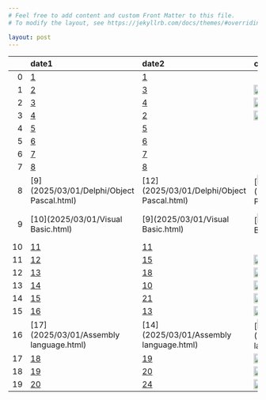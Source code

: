 ```yaml
---
# Feel free to add content and custom Front Matter to this file.
# To modify the layout, see https://jekyllrb.com/docs/themes/#overriding-theme-defaults

layout: post
---
```

|    | date1                                     | date2                                      | change                                                                                                                            | img                                                                                                                                                        | language                                                     | rating                                        | rating_change                                  |
|---:|:------------------------------------------|:-------------------------------------------|:----------------------------------------------------------------------------------------------------------------------------------|:-----------------------------------------------------------------------------------------------------------------------------------------------------------|:-------------------------------------------------------------|:----------------------------------------------|:-----------------------------------------------|
|  0 | [1](2025/03/01/Python.html)               | [1](2025/03/01/Python.html)                | [](2025/03/01/Python.html)                                                                                                        | [<img src ='https://www.tiobe.com/wp-content/themes/tiobe/tiobe-index/images/Python.png' width ='20'>](2025/03/01/Python.html)                             | [Python](2025/03/01/Python.html)                             | [23.88%](2025/03/01/Python.html)              | [+8.72%](2025/03/01/Python.html)               |
|  1 | [2](2025/03/01/C++.html)                  | [3](2025/03/01/C++.html)                   | [<img src ='https://www.tiobe.com/wp-content/themes/tiobe/tpci/images/up.png' width ='20'>](2025/03/01/C++.html)                  | [<img src ='https://www.tiobe.com/wp-content/themes/tiobe/tiobe-index/images/C__.png' width ='20'>](2025/03/01/C++.html)                                   | [C++](2025/03/01/C++.html)                                   | [11.37%](2025/03/01/C++.html)                 | [+0.84%](2025/03/01/C++.html)                  |
|  2 | [3](2025/03/01/Java.html)                 | [4](2025/03/01/Java.html)                  | [<img src ='https://www.tiobe.com/wp-content/themes/tiobe/tpci/images/up.png' width ='20'>](2025/03/01/Java.html)                 | [<img src ='https://www.tiobe.com/wp-content/themes/tiobe/tiobe-index/images/Java.png' width ='20'>](2025/03/01/Java.html)                                 | [Java](2025/03/01/Java.html)                                 | [10.66%](2025/03/01/Java.html)                | [+1.79%](2025/03/01/Java.html)                 |
|  3 | [4](2025/03/01/C.html)                    | [2](2025/03/01/C.html)                     | [<img src ='https://www.tiobe.com/wp-content/themes/tiobe/tpci/images/down.png' width ='20'>](2025/03/01/C.html)                  | [<img src ='https://www.tiobe.com/wp-content/themes/tiobe/tiobe-index/images/C.png' width ='20'>](2025/03/01/C.html)                                       | [C](2025/03/01/C.html)                                       | [9.84%](2025/03/01/C.html)                    | [-1.14%](2025/03/01/C.html)                    |
|  4 | [5](2025/03/01/C#.html)                   | [5](2025/03/01/C#.html)                    | [](2025/03/01/C#.html)                                                                                                            | [<img src ='https://www.tiobe.com/wp-content/themes/tiobe/tiobe-index/images/C_.png' width ='20'>](2025/03/01/C#.html)                                     | [C#](2025/03/01/C#.html)                                     | [4.12%](2025/03/01/C#.html)                   | [-3.41%](2025/03/01/C#.html)                   |
|  5 | [6](2025/03/01/JavaScript.html)           | [6](2025/03/01/JavaScript.html)            | [](2025/03/01/JavaScript.html)                                                                                                    | [<img src ='https://www.tiobe.com/wp-content/themes/tiobe/tiobe-index/images/JavaScript.png' width ='20'>](2025/03/01/JavaScript.html)                     | [JavaScript](2025/03/01/JavaScript.html)                     | [3.78%](2025/03/01/JavaScript.html)           | [+0.61%](2025/03/01/JavaScript.html)           |
|  6 | [7](2025/03/01/SQL.html)                  | [7](2025/03/01/SQL.html)                   | [](2025/03/01/SQL.html)                                                                                                           | [<img src ='https://www.tiobe.com/wp-content/themes/tiobe/tiobe-index/images/SQL.png' width ='20'>](2025/03/01/SQL.html)                                   | [SQL](2025/03/01/SQL.html)                                   | [2.87%](2025/03/01/SQL.html)                  | [+1.04%](2025/03/01/SQL.html)                  |
|  7 | [8](2025/03/01/Go.html)                   | [8](2025/03/01/Go.html)                    | [](2025/03/01/Go.html)                                                                                                            | [<img src ='https://www.tiobe.com/wp-content/themes/tiobe/tiobe-index/images/Go.png' width ='20'>](2025/03/01/Go.html)                                     | [Go](2025/03/01/Go.html)                                     | [2.26%](2025/03/01/Go.html)                   | [+0.53%](2025/03/01/Go.html)                   |
|  8 | [9](2025/03/01/Delphi/Object Pascal.html) | [12](2025/03/01/Delphi/Object Pascal.html) | [<img src ='https://www.tiobe.com/wp-content/themes/tiobe/tpci/images/up.png' width ='20'>](2025/03/01/Delphi/Object Pascal.html) | [<img src ='https://www.tiobe.com/wp-content/themes/tiobe/tiobe-index/images/Delphi_Object_Pascal.png' width ='20'>](2025/03/01/Delphi/Object Pascal.html) | [Delphi/Object Pascal](2025/03/01/Delphi/Object Pascal.html) | [2.18%](2025/03/01/Delphi/Object Pascal.html) | [+0.78%](2025/03/01/Delphi/Object Pascal.html) |
|  9 | [10](2025/03/01/Visual Basic.html)        | [9](2025/03/01/Visual Basic.html)          | [<img src ='https://www.tiobe.com/wp-content/themes/tiobe/tpci/images/down.png' width ='20'>](2025/03/01/Visual Basic.html)       | [<img src ='https://www.tiobe.com/wp-content/themes/tiobe/tiobe-index/images/Visual_Basic.png' width ='20'>](2025/03/01/Visual Basic.html)                 | [Visual Basic](2025/03/01/Visual Basic.html)                 | [2.04%](2025/03/01/Visual Basic.html)         | [+0.52%](2025/03/01/Visual Basic.html)         |
| 10 | [11](2025/03/01/Fortran.html)             | [11](2025/03/01/Fortran.html)              | [](2025/03/01/Fortran.html)                                                                                                       | [<img src ='https://www.tiobe.com/wp-content/themes/tiobe/tiobe-index/images/Fortran.png' width ='20'>](2025/03/01/Fortran.html)                           | [Fortran](2025/03/01/Fortran.html)                           | [1.75%](2025/03/01/Fortran.html)              | [+0.35%](2025/03/01/Fortran.html)              |
| 11 | [12](2025/03/01/Scratch.html)             | [15](2025/03/01/Scratch.html)              | [<img src ='https://www.tiobe.com/wp-content/themes/tiobe/tpci/images/up.png' width ='20'>](2025/03/01/Scratch.html)              | [<img src ='https://www.tiobe.com/wp-content/themes/tiobe/tiobe-index/images/Scratch.png' width ='20'>](2025/03/01/Scratch.html)                           | [Scratch](2025/03/01/Scratch.html)                           | [1.54%](2025/03/01/Scratch.html)              | [+0.36%](2025/03/01/Scratch.html)              |
| 12 | [13](2025/03/01/Rust.html)                | [18](2025/03/01/Rust.html)                 | [<img src ='https://www.tiobe.com/wp-content/themes/tiobe/tpci/images/upup.png' width ='20'>](2025/03/01/Rust.html)               | [<img src ='https://www.tiobe.com/wp-content/themes/tiobe/tiobe-index/images/Rust.png' width ='20'>](2025/03/01/Rust.html)                                 | [Rust](2025/03/01/Rust.html)                                 | [1.47%](2025/03/01/Rust.html)                 | [+0.42%](2025/03/01/Rust.html)                 |
| 13 | [14](2025/03/01/PHP.html)                 | [10](2025/03/01/PHP.html)                  | [<img src ='https://www.tiobe.com/wp-content/themes/tiobe/tpci/images/downdown.png' width ='20'>](2025/03/01/PHP.html)            | [<img src ='https://www.tiobe.com/wp-content/themes/tiobe/tiobe-index/images/PHP.png' width ='20'>](2025/03/01/PHP.html)                                   | [PHP](2025/03/01/PHP.html)                                   | [1.14%](2025/03/01/PHP.html)                  | [-0.37%](2025/03/01/PHP.html)                  |
| 14 | [15](2025/03/01/R.html)                   | [21](2025/03/01/R.html)                    | [<img src ='https://www.tiobe.com/wp-content/themes/tiobe/tpci/images/upup.png' width ='20'>](2025/03/01/R.html)                  | [<img src ='https://www.tiobe.com/wp-content/themes/tiobe/tiobe-index/images/R.png' width ='20'>](2025/03/01/R.html)                                       | [R](2025/03/01/R.html)                                       | [1.06%](2025/03/01/R.html)                    | [+0.07%](2025/03/01/R.html)                    |
| 15 | [16](2025/03/01/MATLAB.html)              | [13](2025/03/01/MATLAB.html)               | [<img src ='https://www.tiobe.com/wp-content/themes/tiobe/tpci/images/down.png' width ='20'>](2025/03/01/MATLAB.html)             | [<img src ='https://www.tiobe.com/wp-content/themes/tiobe/tiobe-index/images/MATLAB.png' width ='20'>](2025/03/01/MATLAB.html)                             | [MATLAB](2025/03/01/MATLAB.html)                             | [0.98%](2025/03/01/MATLAB.html)               | [-0.28%](2025/03/01/MATLAB.html)               |
| 16 | [17](2025/03/01/Assembly language.html)   | [14](2025/03/01/Assembly language.html)    | [<img src ='https://www.tiobe.com/wp-content/themes/tiobe/tpci/images/down.png' width ='20'>](2025/03/01/Assembly language.html)  | [<img src ='https://www.tiobe.com/wp-content/themes/tiobe/tiobe-index/images/Assembly_language.png' width ='20'>](2025/03/01/Assembly language.html)       | [Assembly language](2025/03/01/Assembly language.html)       | [0.95%](2025/03/01/Assembly language.html)    | [-0.24%](2025/03/01/Assembly language.html)    |
| 17 | [18](2025/03/01/COBOL.html)               | [19](2025/03/01/COBOL.html)                | [<img src ='https://www.tiobe.com/wp-content/themes/tiobe/tpci/images/up.png' width ='20'>](2025/03/01/COBOL.html)                | [<img src ='https://www.tiobe.com/wp-content/themes/tiobe/tiobe-index/images/COBOL.png' width ='20'>](2025/03/01/COBOL.html)                               | [COBOL](2025/03/01/COBOL.html)                               | [0.82%](2025/03/01/COBOL.html)                | [-0.18%](2025/03/01/COBOL.html)                |
| 18 | [19](2025/03/01/Ruby.html)                | [20](2025/03/01/Ruby.html)                 | [<img src ='https://www.tiobe.com/wp-content/themes/tiobe/tpci/images/up.png' width ='20'>](2025/03/01/Ruby.html)                 | [<img src ='https://www.tiobe.com/wp-content/themes/tiobe/tiobe-index/images/Ruby.png' width ='20'>](2025/03/01/Ruby.html)                                 | [Ruby](2025/03/01/Ruby.html)                                 | [0.82%](2025/03/01/Ruby.html)                 | [-0.17%](2025/03/01/Ruby.html)                 |
| 19 | [20](2025/03/01/Prolog.html)              | [24](2025/03/01/Prolog.html)               | [<img src ='https://www.tiobe.com/wp-content/themes/tiobe/tpci/images/upup.png' width ='20'>](2025/03/01/Prolog.html)             | [<img src ='https://www.tiobe.com/wp-content/themes/tiobe/tiobe-index/images/Prolog.png' width ='20'>](2025/03/01/Prolog.html)                             | [Prolog](2025/03/01/Prolog.html)                             | [0.80%](2025/03/01/Prolog.html)               | [+0.03%](2025/03/01/Prolog.html)               |